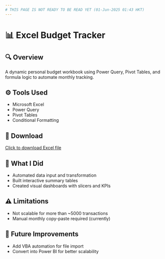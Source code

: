 ```yaml
---
# THIS PAGE IS NOT READY TO BE READ YET (01-Jun-2025 01:43 HKT)
---
```


# 📊 Excel Budget Tracker

## 🔍 Overview
A dynamic personal budget workbook using Power Query, Pivot Tables, and formula logic to automate monthly tracking.

## ⚙️ Tools Used
- Microsoft Excel
- Power Query
- Pivot Tables
- Conditional Formatting

## 📎 Download
[Click to download Excel file](excel-files/Budget_Tracker.xlsx)

## 🧠 What I Did
- Automated data input and transformation
- Built interactive summary tables
- Created visual dashboards with slicers and KPIs

## ⚠️ Limitations
- Not scalable for more than ~5000 transactions
- Manual monthly copy-paste required (currently)

## 🚀 Future Improvements
- Add VBA automation for file import
- Convert into Power BI for better scalability
